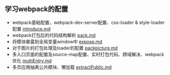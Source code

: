 ## 学习webpack的配置

- webpack基础配置，webpack-dev-server配置、css-loader & style-loader配置 [introduce.md](https://github.com/typhoonIscoming/webpack-basic/blob/master/introduce.md)
- webpack打包后的代码结构解析 [pack.md](https://github.com/typhoonIscoming/webpack-basic/blob/master/pack.md)
- 将模块暴露到全局变量window中 [expose.md](https://github.com/typhoonIscoming/webpack-basic/blob/master/expose.md)
- 对于图片的打包处理及loader的配置 [packpicture.md](https://github.com/typhoonIscoming/webpack-basic/blob/master/packPicture.md)
- 多入口页面的配置及source-map配置、实时打包代码、跨域解决、webpack优化 [multiEntry.md](https://github.com/typhoonIscoming/webpack-basic/blob/master/multiEntry.md)
- 多页应用抽离公共模块、懒加载 [extractPublic.md](https://github.com/typhoonIscoming/webpack-basic/blob/master/extractPublic.md)







